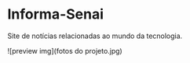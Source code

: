 # Informa-Senai
Site de notícias relacionadas ao mundo da tecnologia.


![preview img](fotos do projeto.jpg)
